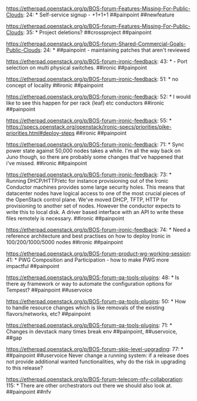 https://etherpad.openstack.org/p/BOS-forum-Features-Missing-For-Public-Clouds: 24: * Self-service signup - +1+1+1 ##painpoint ##newfeature

https://etherpad.openstack.org/p/BOS-forum-Features-Missing-For-Public-Clouds: 35: * Project deletions? ##crossproject ##painpoint

https://etherpad.openstack.org/p/BOS-forum-Shared-Commercial-Goals-Public-Clouds: 24: * ##painpoint - maintaining patches that aren't reviewed

https://etherpad.openstack.org/p/BOS-forum-ironic-feedback: 43: * - Port selection on multi physical switches. ##ironic ##painpoint

https://etherpad.openstack.org/p/BOS-forum-ironic-feedback: 51: * no concept of locality ##ironic ##painpoint

https://etherpad.openstack.org/p/BOS-forum-ironic-feedback: 52: * I would like to see this happen for per rack (leaf) etc conductors ##ironic ##painpoint

https://etherpad.openstack.org/p/BOS-forum-ironic-feedback: 55: *  https://specs.openstack.org/openstack/ironic-specs/priorities/pike-priorities.html#deploy-steps ##ironic ##painpoint

https://etherpad.openstack.org/p/BOS-forum-ironic-feedback: 71: * Sync power state against 50,000 nodes takes a while. I'm all the way back on Juno though, so there are probably some changes that've happened that i've missed. ##ironic ##painpoint

https://etherpad.openstack.org/p/BOS-forum-ironic-feedback: 73: * Running DHCP/HTTP/etc for instance provisioning out of the Ironic Conductor machines provides some large security holes. This means that datacenter nodes have logical access to one of the most crucial pieces of the OpenStack control plane. We've moved DHCP, TFTP, HTTP for provisioning to another set of nodes. However the conductor expects to write this to local disk. A driver based interface with an API to write these files remotely is necessary. ##ironic ##painpoint

https://etherpad.openstack.org/p/BOS-forum-ironic-feedback: 74: * Need a reference architecture and best practises on how to deploy Ironic in 100/200/1000/5000 nodes ##ironic ##painpoint

https://etherpad.openstack.org/p/BOS-forum-product-wg-working-session: 41: * PWG Composition and Participation - how to make PWG more impactful ##painpoint

https://etherpad.openstack.org/p/BOS-forum-qa-tools-plugins: 48: * Is there ay framework or way to automate the configuration options for Tempest? ##painpoint  ##uservoice

https://etherpad.openstack.org/p/BOS-forum-qa-tools-plugins: 50: * How to handle resource changes which is like removals of the existing flavors/networks, etc? ##painpoint

https://etherpad.openstack.org/p/BOS-forum-qa-tools-plugins: 71: * Changes in devstack many times break env  ##painpoint, ##uservoice, ##gap

https://etherpad.openstack.org/p/BOS-forum-skip-level-upgrading: 77: * ##painpoint ##uservoice Never change a running system: if a release does not provide additional wanted functionalities, why do the risk in upgrading to this release?

https://etherpad.openstack.org/p/BOS-forum-telecom-nfv-collaboration: 115: * There are other orchestrators out there we should also look at. ##painpoint ##nfv

